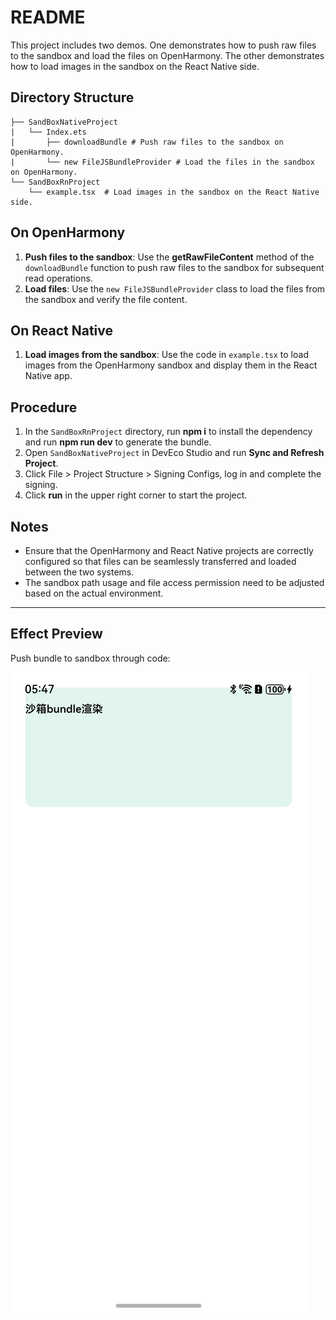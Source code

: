 # README

This project includes two demos. One demonstrates how to push raw files to the sandbox and load the files on OpenHarmony. The other demonstrates how to load images in the sandbox on the React Native side.

## Directory Structure

```
├── SandBoxNativeProject
|   └── Index.ets
|       ├── downloadBundle # Push raw files to the sandbox on OpenHarmony.
|       └── new FileJSBundleProvider # Load the files in the sandbox on OpenHarmony.
└── SandBoxRnProject
    └── example.tsx  # Load images in the sandbox on the React Native side.

```

## On OpenHarmony

1. **Push files to the sandbox**: Use the **getRawFileContent** method of the `downloadBundle` function to push raw files to the sandbox for subsequent read operations.
2. **Load files**: Use the `new FileJSBundleProvider` class to load the files from the sandbox and verify the file content.

## On React Native

1. **Load images from the sandbox**: Use the code in `example.tsx` to load images from the OpenHarmony sandbox and display them in the React Native app.

## Procedure

1. In the `SandBoxRnProject` directory, run **npm i** to install the dependency and run **npm run dev** to generate the bundle.
2. Open `SandBoxNativeProject` in DevEco Studio and run **Sync and Refresh Project**.
3. Click File > Project Structure > Signing Configs, log in and complete the signing.
4. Click **run** in the upper right corner to start the project.

## Notes

- Ensure that the OpenHarmony and React Native projects are correctly configured so that files can be seamlessly transferred and loaded between the two systems.
- The sandbox path usage and file access permission need to be adjusted based on the actual environment.

---

## Effect Preview

Push bundle to sandbox through code:

![Sandbox loading effect screenshot](./screenshots/Screenshots.jpeg)
